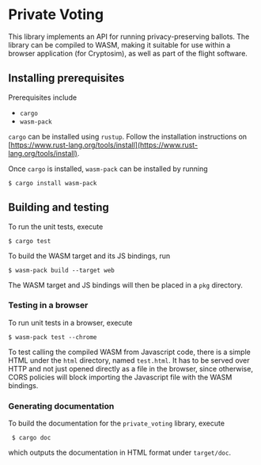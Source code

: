 # Private Voting
This library implements an API for running privacy-preserving ballots. The library can be compiled to WASM, making it suitable for use within a browser application (for Cryptosim), as well as part of the flight software.

## Installing prerequisites
Prerequisites include
 
 *  `cargo`
 *  `wasm-pack`

`cargo` can be installed using `rustup`. Follow the installation instructions on [https://www.rust-lang.org/tools/install](https://www.rust-lang.org/tools/install).

Once `cargo` is installed, `wasm-pack` can be installed by running

    $ cargo install wasm-pack

## Building and testing

To run the unit tests, execute
    
    $ cargo test

To build the WASM target and its JS bindings, run

    $ wasm-pack build --target web
    
The WASM target and JS bindings will then be placed in a `pkg` directory.

### Testing in a browser

To run unit tests in a browser, execute

    $ wasm-pack test --chrome

To test calling the compiled WASM from Javascript code, there is a simple HTML under the `html` directory, named `test.html`. It has to be served over HTTP and not just opened directly as a file in the browser, since otherwise, CORS policies will block importing the Javascript file with the WASM bindings.

### Generating documentation
To build the documentation for the `private_voting` library, execute

     $ cargo doc
     
which outputs the documentation in HTML format under `target/doc`.